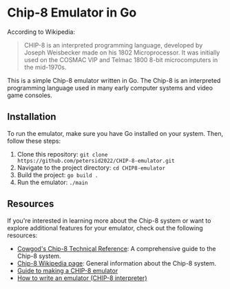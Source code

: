 # Chip-8 Emulator in Go

According to Wikipedia:
> CHIP-8 is an interpreted programming language, developed by Joseph Weisbecker made on his 1802 Microprocessor. It was initially used on the COSMAC VIP and Telmac 1800 8-bit microcomputers in the mid-1970s.

This is a simple Chip-8 emulator written in Go. The Chip-8 is an interpreted programming language used in many early computer systems and video game consoles.

## Installation

To run the emulator, make sure you have Go installed on your system. Then, follow these steps:

1. Clone this repository: ```git clone https://github.com/petersid2022/CHIP-8-emulator.git```
2. Navigate to the project directory: ```cd CHIP8-emulator```
3. Build the project: ```go build .```
4. Run the emulator: ```./main```

## Resources

If you're interested in learning more about the Chip-8 system or want to explore additional features for your emulator, check out the following resources:

* [Cowgod's Chip-8 Technical Reference](http://devernay.free.fr/hacks/chip8/C8TECH10.HTM): A comprehensive guide to the Chip-8 system.
* [Chip-8 Wikipedia page](https://en.wikipedia.org/wiki/CHIP-8): General information about the Chip-8 system.
* [Guide to making a CHIP-8 emulator](https://tobiasvl.github.io/blog/write-a-chip-8-emulator/)
* [How to write an emulator (CHIP-8 interpreter)](http://www.multigesture.net/articles/how-to-write-an-emulator-chip-8-interpreter/)

